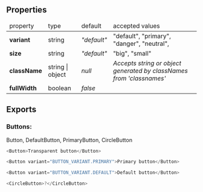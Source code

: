 ## Properties

<table>
<thead>
<tr>
<td>property</td>
<td>type</td>
<td>default</td>
<td>accepted values</td>
</tr>
</thead>
<tbody>
<tr>
<td><strong>variant</strong></td>
<td>string</td>
<td><i>"default"</i></td>
<td>"default", "primary", "danger", "neutral",</td>
</tr>
<tr>
<td><strong>size</strong></td>
<td>string</td>
<td><i>"default"</i></td>
<td>"big", "small"</td>
</tr>
<tr>
<td><strong>className</strong></td>
<td>string | object</td>
<td><i>null</i></td>
<td>
<i>
Accepts string or object generated by classNames from 'classnames'
</i>
</td>
</tr>
<tr>
<td><strong>fullWidth</strong></td>
<td>boolean</td>
<td><i>false</i></td>
<td></td>
</tr>
</tbody>
</table>

## Exports

### Buttons:

Button, DefaultButton, PrimaryButton, CircleButton

```js
<Button>Transparent button</Button>

<Button variant="BUTTON_VARIANT.PRIMARY">Primary button</Button>

<Button variant="BUTTON_VARIANT.DEFAULT">Default button</Button>

<CircleButton>?</CircleButton>
```

